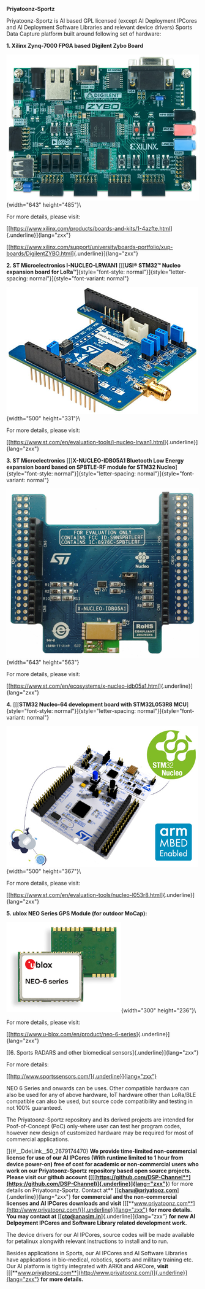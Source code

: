 **Priyatoonz-Sportz**


Priyatoonz-Sportz is AI based GPL licensed (except AI Deployment IPCores
and AI Deployment Software Libraries and relevant device drivers) Sports
Data Capture platform built around following set of hardware:


**1. Xilinx Zynq-7000 FPGA based Digilent Zybo Board**

![](Priyatoonz-Sportz_html_131b2411f87b7d66.jpg){width="643"
height="485"}\


For more details, please visit:

[[<https://www.xilinx.com/products/boards-and-kits/1-4azfte.html>]{.underline}]{lang="zxx"}

[[<https://www.xilinx.com/support/university/boards-portfolio/xup-boards/DigilentZYBO.html>]{.underline}]{lang="zxx"}


**2. ST Microelectronics I-NUCLEO-LRWAN1** [[[**USI® STM32™ Nucleo
expansion board for
LoRa™**]{style="font-style: normal"}]{style="letter-spacing: normal"}]{style="font-variant: normal"}

![](Priyatoonz-Sportz_html_f92f218fc969e77.jpg){width="500"
height="331"}\

For more details, please visit:


[[<https://www.st.com/en/evaluation-tools/i-nucleo-lrwan1.html>]{.underline}]{lang="zxx"}


**3. ST Microelectronics** [[[**X-NUCLEO-IDB05A1 Bluetooth Low Energy
expansion board based on SPBTLE-RF module for STM32
Nucleo**]{style="font-style: normal"}]{style="letter-spacing: normal"}]{style="font-variant: normal"}

![](Priyatoonz-Sportz_html_c3e1c1004c3c9720.jpg){width="643"
height="563"}


For more details, please visit:

[[<https://www.st.com/en/ecosystems/x-nucleo-idb05a1.html>]{.underline}]{lang="zxx"}


**4.** [[[**STM32 Nucleo-64 development board with STM32L053R8
MCU**]{style="font-style: normal"}]{style="letter-spacing: normal"}]{style="font-variant: normal"}


![](Priyatoonz-Sportz_html_efae66f57b0bcb87.jpg){width="500"
height="367"}\


For more details, please visit:

[[<https://www.st.com/en/evaluation-tools/nucleo-l053r8.html>]{.underline}]{lang="zxx"}


**5. ublox NEO Series GPS Module (for outdoor MoCap):**

![](Priyatoonz-Sportz_html_a7165f18b2d2fa38.png){width="300"
height="236"}\


For more details, please visit:

[[<https://www.u-blox.com/en/product/neo-6-series>]{.underline}]{lang="zxx"}


[[6. Sports RADARS and other biomedical
sensors]{.underline}]{lang="zxx"}


For more details:

[[http://www.sportssensors.com/]{.underline}]{lang="zxx"}


NEO 6 Series and onwards can be uses. Other compatible hardware can also
be used for any of above hardware, IoT hardware other than LoRa/BLE
compatible can also be used, but source code compatibility and testing
in not 100% guaranteed.


The Priyatoonz-Sportz repository and its derived projects are intended
for Poof-of-Concept (PoC) only-where user can test her program codes,
however new design of customized hardware may be required for most of
commercial applications.


[]{#__DdeLink__50_2679174470} **We provide time-limited non-commercial
license for use of our AI IPCores (With runtime limited to 1 hour from
device power-on) free of cost for academic or non-commercial users who
work on our Priyatoonz-Sportz** **repository based** **open source
projects. Please visit our github account
(**[[[**https://github.com/DSP-Channel**](https://github.com/DSP-Channel)]{.underline}]{lang="zxx"}**)
for more details on Priyatoonz-Sportz. Contact at**
[[[**charu\@priyatooz.com**](mailto:charu@priyatooz.com)]{.underline}]{lang="zxx"}
**for commercial and the non-commercial licenses and AI IPCores
downloads and visit**
[[[**www.priyatoonz.com**](http://www.priyatoonz.com/)]{.underline}]{lang="zxx"}
**for more details. You may contact at**
[[[**cto\@anasim.in**](mailto:cto@anasim.in)]{.underline}]{lang="zxx"}
**for new AI Delpoyment IPCores and Software Library related development
work.**

The device drivers for our AI IPCores, source codes will be made
available for petalinux alongwith relevant instructions to install and
to run.


Besides applications in Sports, our AI IPCores and AI Software Libraries
have applications in bio-medical, robotics, sports and military training
etc. Our AI platform is tightly integrated with ARKit and ARCore,
**visit**
[[[**www.priyatoonz.com**](http://www.priyatoonz.com/)]{.underline}]{lang="zxx"}
**for more details.**



